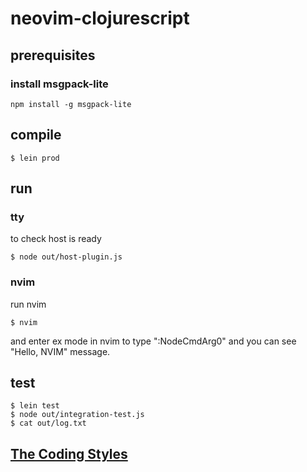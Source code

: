 # neovim-clojurescript

## prerequisites

### install msgpack-lite

	npm install -g msgpack-lite

## compile

	$ lein prod

## run

### tty
to check host is ready

	$ node out/host-plugin.js

### nvim
run nvim

	$ nvim

and enter ex mode in nvim to type ":NodeCmdArg0" and you can see "Hello, NVIM" message.

## test

	$ lein test
	$ node out/integration-test.js
	$ cat out/log.txt


## [The Coding Styles](doc/coding-styles.md)




